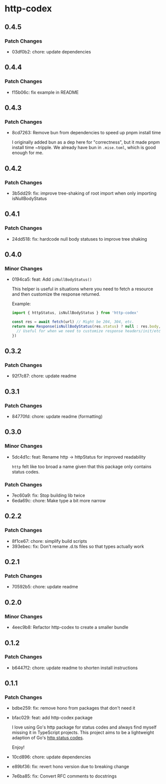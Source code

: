 # http-codex

## 0.4.5

### Patch Changes

- 03df0b2: chore: update dependencies

## 0.4.4

### Patch Changes

- f15b06c: fix example in README

## 0.4.3

### Patch Changes

- 8cd7263: Remove bun from dependencies to speed up pnpm install time

  I originally added bun as a dep here for "correctness", but it made pnpm install time ~tripple. We already have bun in `.mise.toml`, which is good enough for me.

## 0.4.2

### Patch Changes

- 3b5dd29: fix: improve tree-shaking of root import when only importing isNullBodyStatus

## 0.4.1

### Patch Changes

- 24dd518: fix: hardcode null body statuses to improve tree shaking

## 0.4.0

### Minor Changes

- 0194ca5: feat: Add `isNullBodyStatus()`

  This helper is useful in situations where you need to fetch a resource and then customize the response returned.

  Example:

  ```ts
  import { httpStatus, isNullBodyStatus } from 'http-codex'

  const res = await fetch(url) // Might be 204, 304, etc.
  return new Response(isNullBodyStatus(res.status) ? null : res.body, {
  	// Useful for when we need to customize response headers/init/etc.
  })
  ```

## 0.3.2

### Patch Changes

- 92f7c87: chore: update readme

## 0.3.1

### Patch Changes

- 84770fd: chore: update readme (formatting)

## 0.3.0

### Minor Changes

- 5dc4d1c: feat: Rename http -> httpStatus for improved readability

  `http` felt like too broad a name given that this package only contains status codes.

### Patch Changes

- 7ec60a9: fix: Stop building lib twice
- 6eda69c: chore: Make type a bit more narrow

## 0.2.2

### Patch Changes

- 8f1ce67: chore: simplify build scripts
- 393ebec: fix: Don't rename .d.ts files so that types actually work

## 0.2.1

### Patch Changes

- 70592b5: chore: update readme

## 0.2.0

### Minor Changes

- 4eec9b8: Refactor http-codex to create a smaller bundle

## 0.1.2

### Patch Changes

- b6447f2: chore: update readme to shorten install instructions

## 0.1.1

### Patch Changes

- bdbe259: fix: remove hono from packages that don't need it
- bfac029: feat: add http-codex package

  I love using Go's http package for status codes and always find myself missing it in TypeScript projects. This project aims to be a lightweight adaption of Go's [http status codes](https://go.dev/src/net/http/status.go).

  Enjoy!

- 10cd896: chore: update dependencies
- e89bf36: fix: revert hono version due to breaking change
- 7e6ba85: fix: Convert RFC comments to docstrings
